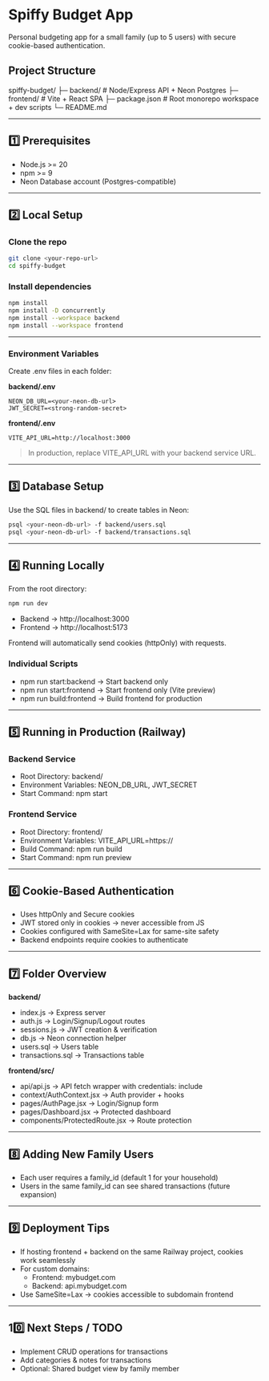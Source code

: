 
# Spiffy Budget App

Personal budgeting app for a small family (up to 5 users) with secure cookie-based authentication.

## Project Structure

spiffy-budget/
├─ backend/       # Node/Express API + Neon Postgres
├─ frontend/      # Vite + React SPA
├─ package.json   # Root monorepo workspace + dev scripts
└─ README.md

---

## 1️⃣ Prerequisites

- Node.js >= 20
- npm >= 9
- Neon Database account (Postgres-compatible)

---

## 2️⃣ Local Setup

### Clone the repo

```bash
git clone <your-repo-url>
cd spiffy-budget
```

### Install dependencies

```bash
npm install
npm install -D concurrently
npm install --workspace backend
npm install --workspace frontend
```

---

### Environment Variables

Create .env files in each folder:

**backend/.env**
```
NEON_DB_URL=<your-neon-db-url>
JWT_SECRET=<strong-random-secret>
```

**frontend/.env**
```
VITE_API_URL=http://localhost:3000
```

> In production, replace VITE_API_URL with your backend service URL.

---

## 3️⃣ Database Setup

Use the SQL files in backend/ to create tables in Neon:

```bash
psql <your-neon-db-url> -f backend/users.sql
psql <your-neon-db-url> -f backend/transactions.sql
```

---

## 4️⃣ Running Locally

From the root directory:

```bash
npm run dev
```

- Backend → http://localhost:3000
- Frontend → http://localhost:5173

Frontend will automatically send cookies (httpOnly) with requests.

### Individual Scripts

- npm run start:backend → Start backend only
- npm run start:frontend → Start frontend only (Vite preview)
- npm run build:frontend → Build frontend for production

---

## 5️⃣ Running in Production (Railway)

### Backend Service

- Root Directory: backend/
- Environment Variables: NEON_DB_URL, JWT_SECRET
- Start Command: npm start

### Frontend Service

- Root Directory: frontend/
- Environment Variables: VITE_API_URL=https://<backend-service-url>
- Build Command: npm run build
- Start Command: npm run preview

---

## 6️⃣ Cookie-Based Authentication

- Uses httpOnly and Secure cookies
- JWT stored only in cookies → never accessible from JS
- Cookies configured with SameSite=Lax for same-site safety
- Backend endpoints require cookies to authenticate

---

## 7️⃣ Folder Overview

**backend/**

- index.js → Express server
- auth.js → Login/Signup/Logout routes
- sessions.js → JWT creation & verification
- db.js → Neon connection helper
- users.sql → Users table
- transactions.sql → Transactions table

**frontend/src/**

- api/api.js → API fetch wrapper with credentials: include
- context/AuthContext.jsx → Auth provider + hooks
- pages/AuthPage.jsx → Login/Signup form
- pages/Dashboard.jsx → Protected dashboard
- components/ProtectedRoute.jsx → Route protection

---

## 8️⃣ Adding New Family Users

- Each user requires a family_id (default 1 for your household)
- Users in the same family_id can see shared transactions (future expansion)

---

## 9️⃣ Deployment Tips

- If hosting frontend + backend on the same Railway project, cookies work seamlessly
- For custom domains:
  - Frontend: mybudget.com
  - Backend: api.mybudget.com
- Use SameSite=Lax → cookies accessible to subdomain frontend

---

## 10️⃣ Next Steps / TODO

- Implement CRUD operations for transactions
- Add categories & notes for transactions
- Optional: Shared budget view by family member
